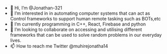 - 👋 Hi, I’m @Jonathan-321
- 👀 I’m interested in in automating computer systems that can act as Control frameworks to support human remote tasking such as BOTs,etc
- 🌱 I’m currently programming in C++, React, Firebase and python
- 💞️ I’m looking to collaborate on accessing and utilising different  frameworks that can be used to solve random problems in our everyday lives.
- 📫 How to reach me Twitter @muhirejonatha14

<!---
Jonathan-321/Jonathan-321 is a ✨ special ✨ repository because its `README.md` (this file) appears on your GitHub profile.
You can click the Preview link to take a look at your changes.
--->
